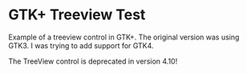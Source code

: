 # GTK+ Treeview Test
Example of a treeview control in GTK+.
The original version was using GTK3.
I was trying to add support for GTK4.

The TreeView control is deprecated in version 4.10!
